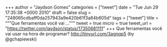 
+++
author = "Jaydson Gomes"
categories = ["tweet"]
date = "Tue Jun 29 17:35:38 +0000 2010"
draft = false
slug = "248065cdbaff0da257943a9e420b61f3a84b605d"
tags = ["tweet"]
title = """Que ferramentas você vai ..."""
tweet = true
micro = true
tweet_url = "https://twitter.com/jaydson/status/17350681111"
+++
Que ferramentas você vai usar na hora de programar? http://tinyurl.com/3agnqp5 (by @gchapiewski)
